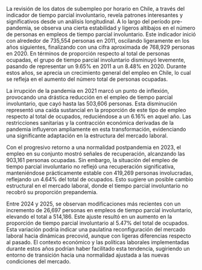 La revisión de los datos de subempleo por horario en Chile, a través del indicador de tiempo parcial involuntario, revela patrones interesantes y significativos desde un análisis longitudinal. A lo largo del período pre-pandemia, se observa una cierta estabilidad y ligeros altibajos en el número de personas en empleos de tiempo parcial involuntario. Este indicador inició con alrededor de 735,554 personas en 2011, oscilando ligeramente en los años siguientes, finalizando con una cifra aproximada de 768,929 personas en 2020. En términos de proporción respecto al total de personas ocupadas, el grupo de tiempo parcial involuntario disminuyó levemente, pasando de representar un 9.65% en 2011 a un 8.48% en 2020. Durante estos años, se aprecia un crecimiento general del empleo en Chile, lo cual se refleja en el aumento del número total de personas ocupadas.

La irrupción de la pandemia en 2021 marcó un punto de inflexión, provocando una drástica reducción en el empleo de tiempo parcial involuntario, que cayó hasta las 503,606 personas. Esta disminución representó una caída sustancial en la proporción de este tipo de empleo respecto al total de ocupados, reduciéndose a un 6.16% en aquel año. Las restricciones sanitarias y la contracción económica derivadas de la pandemia influyeron ampliamente en esta transformación, evidenciando una significante adaptación en la estructura del mercado laboral.

Con el progresivo retorno a una normalidad postpandemia en 2023, el empleo en su conjunto mostró señales de recuperación, alcanzando las 903,161 personas ocupadas. Sin embargo, la situación del empleo de tiempo parcial involuntario no reflejó una recuperación significativa, manteniéndose prácticamente estable con 419,269 personas involucradas, reflejando un 4.64% del total de ocupados. Esto sugiere un posible cambio estructural en el mercado laboral, donde el tiempo parcial involuntario no recobró su proporción prepandemia.

Entre 2024 y 2025, se observan modificaciones más recientes con un incremento de 26,697 personas en empleos de tiempo parcial involuntario, elevando el total a 514,186. Este ajuste resultó en un aumento en la proporción de tiempo parcial involuntario al 5.47% del total de ocupados. Esta variación podría indicar una paulatina reconfiguración del mercado laboral hacia dinámicas precovid, aunque con ligeras diferencias respecto al pasado. El contexto económico y las políticas laborales implementadas durante estos años podrían haber facilitado esta tendencia, sugiriendo un entorno de transición hacia una normalidad ajustada a las nuevas condiciones del mercado.
